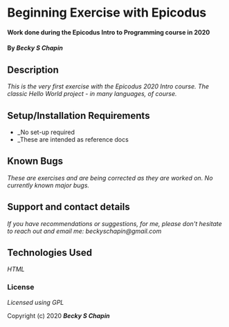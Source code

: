 # Beginning Exercise with Epicodus

#### Work done during the Epicodus Intro to Programming course in 2020

#### By _**Becky S Chapin**_

## Description

_This is the very first exercise with the Epicodus 2020 Intro course. The classic Hello World project - in many languages, of course._

## Setup/Installation Requirements

* _No set-up required
* _These are intended as reference docs

## Known Bugs

_These are exercises and are being corrected as they are worked on. No currently known major bugs._

## Support and contact details

_If you have recommendations or suggestions, for me, please don't hesitate to reach out and email me: beckyschapin@gmail.com_

## Technologies Used

_HTML_

### License

*Licensed using GPL*

Copyright (c) 2020 **_Becky S Chapin_**
